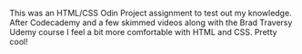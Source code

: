 This was an HTML/CSS Odin Project assignment to test out my knowledge. 
After Codecademy and a few skimmed videos along with the Brad Traversy Udemy course I feel a bit more comfortable with HTML and CSS.
Pretty cool!
